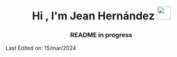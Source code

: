 <h1 align="center"><b>Hi , I'm Jean Hernández </b><img src="https://media.giphy.com/media/hvRJCLFzcasrR4ia7z/giphy.gif" width="35"></h1>

<h3 align="center">README in progress </h3>

Last Edited on: 15/mar/2024
